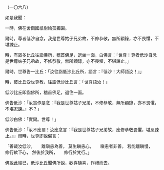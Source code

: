 （一〇六八）

如是我聞：

一時，佛在舍衛國祇樹給孤獨園。

爾時，尊者低沙自念，我是世尊姑子兄弟故，不修恭敬，無所顧錄，亦不畏懼，不堪諫止。

時，有眾多比丘往詣佛所，稽首佛足，退坐一面，白佛言：「世尊！尊者低沙自念是世尊姑子兄弟故，不修恭敬，無所顧錄，亦不畏懼，不堪諫止。」

爾時，世尊告一比丘：「汝往詣低沙比丘所，語言：『低沙！大師語汝！』」

時，彼比丘受世尊教，往語低沙比丘言：「世尊語汝！」

低沙比丘即詣佛所，稽首佛足，退住一面。

佛告低沙：「汝實作是念：『我是世尊姑子兄弟，不修恭敬，無所顧錄，亦不畏懼，不堪忍諫。』不？」

低沙白佛：「實爾。世尊！」

佛告低沙：「汝不應爾！汝應念言：『我是世尊姑子兄弟故，應修恭敬畏懼，堪忍諫止。』」爾時，世尊即說偈言：

「善哉汝低沙，　　離瞋恚為善，
莫生瞋恚心，　　瞋恚者非善。
若能離瞋慢，　　修行軟下心，
然後於我所，　　修行於梵行。」

佛說此經已，低沙比丘聞佛所說，歡喜隨喜，作禮而去。




